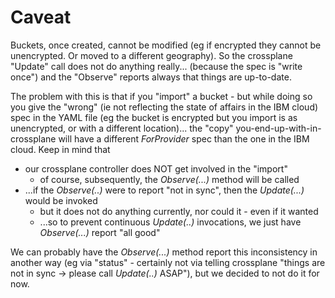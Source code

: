 # Caveat

Buckets, once created, cannot be modified (eg if encrypted they cannot be unencrypted. Or moved to a different geography). So the crossplane "Update" call does not do anything really... (because the spec is "write once") and the "Observe" reports always that things are up-to-date.

The problem with this is that if you "import" a bucket - but while doing so you give the "wrong" (ie not reflecting the state of affairs in the IBM cloud) spec in the YAML file (eg the bucket is encrypted but you import is as unencrypted, or with a different location)... the "copy" you-end-up-with-in- crossplane will have a different _ForProvider_ spec than the one in the IBM cloud. Keep in mind that

* our crossplane controller does NOT get involved in the "import"
    -  of course, subsequently, the _Observe(...)_ method will be called
* ...if the _Observe(..)_ were to report "not in sync", then the _Update(...)_ would be invoked
    - but it does not do anything currently, nor could it - even if it wanted
    - ...so to prevent continuous _Update(..)_ invocations, we just have _Observe(...)_ report "all good"
  
We can probably have the _Observe(...)_ method report this inconsistency in another way (eg via "status" - certainly not via telling crossplane "things are not in sync -> please call _Update(..)_ ASAP"), but we decided to not do it for now.